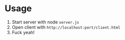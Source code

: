 # Usage
1. Start server with node `server.js`
2. Open client with `http://localhost:port/client.html`
3. Fuck yeah!
